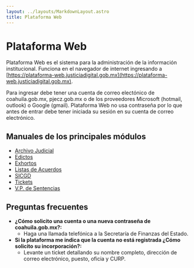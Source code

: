 ```yaml
---
layout: ../layouts/MarkdownLayout.astro
title: Plataforma Web
---
```


# Plataforma Web

Plataforma Web es el sistema para la administración de la información institucional. Funciona en el navegador de internet ingresando a [https://plataforma-web.justiciadigital.gob.mx](https://plataforma-web.justiciadigital.gob.mx).

Para ingresar debe tener una cuenta de correo electónico de coahuila.gob.mx, pjecz.gob.mx o de los proveedores Microsoft (hotmail, outlook) o Google (gmail). Plataforma Web no usa contraseña por lo que antes de entrar debe tener iniciada su sesión en su cuenta de correo electrónico.

## Manuales de los principales módulos

- [Archivo Judicial](/plataforma_web/archivo)
- [Edictos](/plataforma_web/edictos)
- [Exhortos](/plataforma_web/exhortos)
- [Listas de Acuerdos](/plataforma_web/listas_de_acuerdos)
- [SICGD](/plataforma_web/sicgd)
- [Tickets](/plataforma_web/tickets)
- [V.P. de Sentencias](/plataforma_web/version_publica_sentencias)

## Preguntas frecuentes

- **¿Cómo solicito una cuenta o una nueva contraseña de coahuila.gob.mx?:**
    - Haga una llamada telefónica a la Secretaría de Finanzas del Estado.
- **Si la plataforma me indica que la cuenta no está registrada ¿Cómo solicito su incorporación?:**
    - Levante un ticket detallando su nombre completo, dirección de correo electrónico, puesto, oficia y CURP.
